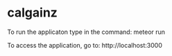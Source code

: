 # calgainz

To run the applicaton type in the command:
meteor run

To access the application, go to:
http://localhost:3000
